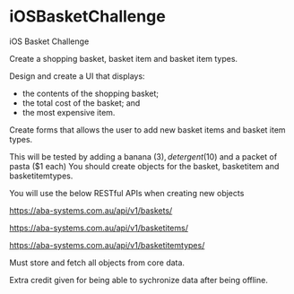 # iOSBasketChallenge
iOS Basket Challenge


Create a shopping basket, basket item and basket item types.

Design and create a UI that displays:
- the contents of the shopping basket;
- the total cost of the basket; and 
- the most expensive item.

Create forms that allows the user to add new basket items and basket item types.

This will be tested by adding a banana ($3), detergent ($10) and a packet of pasta ($1 each)
You should create objects for the basket, basketitem and basketitemtypes.

You will use the below RESTful APIs when creating new objects 

https://aba-systems.com.au/api/v1/baskets/

https://aba-systems.com.au/api/v1/basketitems/

https://aba-systems.com.au/api/v1/basketitemtypes/


Must store and fetch all objects from core data.

Extra credit given for being able to sychronize data after being offline.
